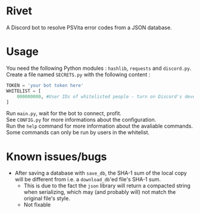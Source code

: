 # Rivet
A Discord bot to resolve PSVita error codes from a JSON database.

# Usage
You need the following Python modules : `hashlib`, `requests` and `discord.py`.
Create a file named `SECRETS.py` with the following content :
```py
TOKEN = 'your bot token here'
WHITELIST = [
    000000000, #User IDs of whitelisted people - turn on Discord's developper mode to be able to get them.
]
```

Run `main.py`, wait for the bot to connect, profit.<br>
See `CONFIG.py` for more informations about the configuration.<br>
Run the `help` command for more information about the avaliable commands.<br>
Some commands can only be run by users in the whitelist.

# Known issues/bugs
* After saving a database with `save_db`, the SHA-1 sum of the local copy will be different from i.e. a `download_db`'ed file's SHA-1 sum.
  * This is due to the fact the `json` library will return a compacted string when serializing, which may (and probably will) not match the original file's style.
  * Not fixable